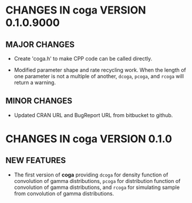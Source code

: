 # CHANGES IN coga VERSION 0.1.0.9000

## MAJOR CHANGES

* Create 'coga.h' to make CPP code can be called directly.

* Modified parameter shape and rate recycling work. When the length of one parameter is not a multiple of another, `dcoga`, `pcoga`, and `rcoga` will return a warning.

## MINOR CHANGES

* Updated CRAN URL and BugReport URL from bitbucket to github.



# CHANGES IN coga VERSION 0.1.0

## NEW FEATURES

* The first version of **coga** providing `dcoga` for density function of convolution of gamma distributions, `pcoga` for distribution function of convolution of gamma distributions, and `rcoga` for simulating sample from convolution of gamma distributions.
